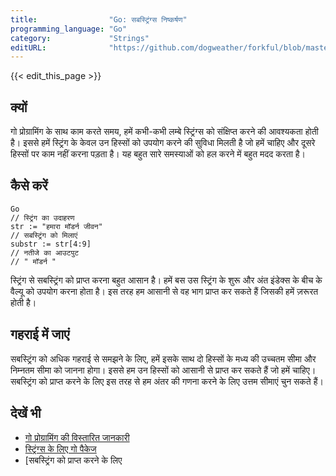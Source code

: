 ```yaml
---
title:                "Go: सबस्ट्रिंग्स निष्कर्षण"
programming_language: "Go"
category:             "Strings"
editURL:              "https://github.com/dogweather/forkful/blob/master/content/hi/go/extracting-substrings.md"
---
```


{{< edit_this_page >}}

## क्यों

गो प्रोग्रामिंग के साथ काम करते समय, हमें कभी-कभी लम्बे स्ट्रिंग्स को संक्षिप्त करने की आवश्यकता होती है। इससे हमें स्ट्रिंग के केवल उन हिस्सों को उपयोग करने की सुविधा मिलती है जो हमें चाहिए और दूसरे हिस्सों पर काम नहीं करना पड़ता है। यह बहुत सारे समस्याओं को हल करने में बहुत मदद करता है।

## कैसे करें

```
Go 
// स्ट्रिंग का उदाहरण
str := "हमारा मॉडर्न जीवन"
// सबस्ट्रिंग को मिलाएं
substr := str[4:9]
// नतीजे का आउटपुट
// " मॉडर्न "
```

स्ट्रिंग से सबस्ट्रिंग को प्राप्त करना बहुत आसान है। हमें बस उस स्ट्रिंग के शुरू और अंत इंडेक्स के बीच के वैल्यू को उपयोग करना होता है। इस तरह हम आसानी से वह भाग प्राप्त कर सकते हैं जिसकी हमें ज़रूरत होती है।

## गहराई में जाएं

सबस्ट्रिंग को अधिक गहराई से समझने के लिए, हमें इसके साथ दो हिस्सों के मध्य की उच्चतम सीमा और निम्नतम सीमा को जानना होगा। इससे हम उन हिस्सों को आसानी से प्राप्त कर सकते हैं जो हमें चाहिए। सबस्ट्रिंग को प्राप्त करने के लिए इस तरह से हम अंतर की गणना करने के लिए उत्तम सीमाएं चुन सकते हैं।

## देखें भी

- [गो प्रोग्रामिंग की विस्तारित जानकारी](https://guide.golang.org/)
- [स्ट्रिंग्स के लिए गो पैकेज](https://golang.org/pkg/strings/)
- [सबस्ट्रिंग को प्राप्त करने के लिए
